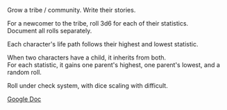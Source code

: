 Grow a tribe / community. Write their stories.  
  
For a newcomer to the tribe, roll 3d6 for each of their statistics.  
Document all rolls separately.  
  
Each character's life path follows their highest and lowest statistic.  
  
When two characters have a child, it inherits from both.  
For each statistic, it gains one parent's highest, one parent's lowest, and a random roll.  
  
Roll under check system, with dice scaling with difficult. 

[Google Doc](https://docs.google.com/document/d/1HptqZA0SBzA02t-biA5hxlgj6XxFoAxsDOAVb8oreK4/edit?usp=sharing&authuser=0)

